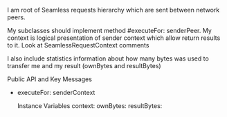 I am root of Seamless requests hierarchy which are sent between network peers.

My subclasses should implement method #executeFor: senderPeer.
My context is logical presentation of sender context which allow return results to it. Look at SeamlessRequestContext comments

I also include statistics information about how many bytes was used to transfer me and my result (ownBytes and resultBytes)

Public API and Key Messages

- executeFor: senderContext
 
    Instance Variables
	context:		<SeamlessRequestContext>
	ownBytes:	<Integer>
	resultBytes:	<Integer>